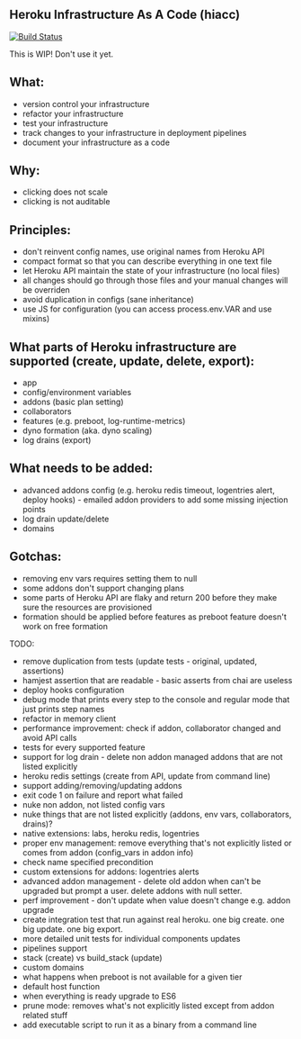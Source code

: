 Heroku Infrastructure As A Code (hiacc)
-------

[![Build Status](https://travis.schibsted.io/snt/hiaac.svg?token=rZVkndZyUmroq3r7Jeyx&branch=master)](https://travis.schibsted.io/snt/hiaac)

This is WIP! Don't use it yet.

What:
------
- version control your infrastructure 
- refactor your infrastructure
- test your infrastructure 
- track changes to your infrastructure in deployment pipelines
- document your infrastructure as a code

Why:
------
- clicking does not scale
- clicking is not auditable

Principles:
------
- don't reinvent config names, use original names from Heroku API
- compact format so that you can describe everything in one text file
- let Heroku API maintain the state of your infrastructure (no local files)
- all changes should go through those files and your manual changes will be overriden 
- avoid duplication in configs (sane inheritance)
- use JS for configuration (you can access process.env.VAR and use mixins)

What parts of Heroku infrastructure are supported (create, update, delete, export):
------
- app
- config/environment variables
- addons (basic plan setting)
- collaborators
- features (e.g. preboot, log-runtime-metrics)
- dyno formation (aka. dyno scaling)
- log drains (export)

What needs to be added:
------
- advanced addons config (e.g. heroku redis timeout, logentries alert, deploy hooks) - emailed addon providers to add some missing injection points
- log drain update/delete
- domains


Gotchas:
------
- removing env vars requires setting them to null
- some addons don't support changing plans
- some parts of Heroku API are flaky and return 200 before they make sure the resources are provisioned 
- formation should be applied before features as preboot feature doesn't work on free formation

TODO: 
- remove duplication from tests (update tests - original, updated, assertions)
- hamjest assertion that are readable - basic asserts from chai are useless
- deploy hooks configuration
- debug mode that prints every step to the console and regular mode that just prints step names
- refactor in memory client
- performance improvement: check if addon, collaborator changed and avoid API calls
- tests for every supported feature
- support for log drain - delete non addon managed addons that are not listed explicitly
- heroku redis settings (create from API, update from command line)
- support adding/removing/updating addons 
- exit code 1 on failure and report what failed
- nuke non addon, not listed config vars
- nuke things that are not listed explicitly (addons, env vars, collaborators, drains)?
- native extensions: labs, heroku redis, logentries
- proper env management: remove everything that's not explicitly listed or comes from addon (config_vars in addon info)
- check name specified precondition
- custom extensions for addons: logentries alerts
- advanced addon management - delete old addon when can't be upgraded but prompt a user. delete addons with null setter.
- perf improvement - don't update when value doesn't change e.g. addon upgrade
- create integration test that run against real heroku. one big create. one big update. one big export.
- more detailed unit tests for individual components updates
- pipelines support
- stack (create) vs build_stack (update)
- custom domains
- what happens when preboot is not available for a given tier
- default host function
- when everything is ready upgrade to ES6
- prune mode: removes what's not explicitly listed except from addon related stuff
- add executable script to run it as a binary from a command line
